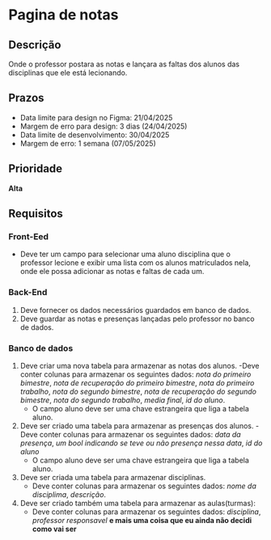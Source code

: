 # Pagina de notas

## Descrição

Onde o professor postara as notas e lançara as faltas dos alunos das disciplinas que ele está lecionando.

## Prazos

- Data limite para design no Figma: 21/04/2025
- Margem de erro para design: 3 dias (24/04/2025)
- Data limite de desenvolvimento: 30/04/2025
- Margem de erro: 1 semana (07/05/2025)

## Prioridade

**Alta**

## Requisitos

### Front-Eed

- Deve ter um campo para selecionar uma aluno disciplina que o professor lecione e exibir uma lista com os alunos matriculados nela, onde ele possa adicionar as notas e faltas de cada um.

### Back-End

1. Deve fornecer os dados necessários guardados em banco de dados.
2. Deve guardar as notas e presenças lançadas pelo professor no banco de dados.

### Banco de dados

1. Deve criar uma nova tabela para armazenar as notas dos alunos.
    -Deve conter colunas para armazenar os seguintes dados: *nota do primeiro bimestre*, *nota de recuperação do primeiro bimestre*, *nota do primeiro trabalho*, *nota do segundo bimestre*, *nota de recuperação do segundo bimestre*, *nota do segundo trabalho*, *media final*, *id do aluno*.
    - O campo aluno deve ser uma chave estrangeira que liga a tabela aluno.
2. Deve ser criado uma tabela para armazenar as presenças dos alunos.
    -Deve conter colunas para armazenar os seguintes dados: *data da presença*, *um bool indicando se teve ou não presença nessa data*, *id do aluno*
    - O campo aluno deve ser uma chave estrangeira que liga a tabela aluno.
3. Deve ser criada uma tabela para armazenar disciplinas.
    - Deve conter colunas para armazenar os seguintes dados: *nome da disciplima*, *descrição*.
4. Deve ser criado também uma tabela para armazenar as aulas(turmas):
    - Deve conter colunas para armazenar os seguintes dados: *disciplina*, *professor responsavel* **e mais uma coisa que eu ainda não decidi como vai ser**
